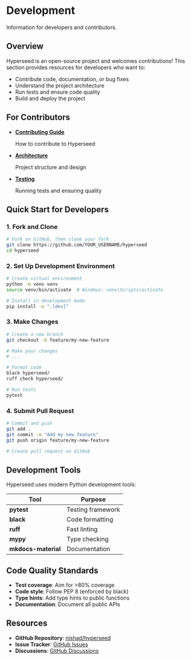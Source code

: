 # Development

Information for developers and contributors.

## Overview

Hyperseed is an open-source project and welcomes contributions! This section provides resources for developers who want to:

- Contribute code, documentation, or bug fixes
- Understand the project architecture
- Run tests and ensure code quality
- Build and deploy the project

## For Contributors

<div class="grid cards" markdown>

-   **[Contributing Guide](contributing.md)**

    How to contribute to Hyperseed

-   **[Architecture](architecture.md)**

    Project structure and design

-   **[Testing](testing.md)**

    Running tests and ensuring quality

</div>

## Quick Start for Developers

### 1. Fork and Clone

```bash
# Fork on GitHub, then clone your fork
git clone https://github.com/YOUR_USERNAME/hyperseed
cd hyperseed
```

### 2. Set Up Development Environment

```bash
# Create virtual environment
python -m venv venv
source venv/bin/activate  # Windows: venv\Scripts\activate

# Install in development mode
pip install -e ".[dev]"
```

### 3. Make Changes

```bash
# Create a new branch
git checkout -b feature/my-new-feature

# Make your changes
# ...

# Format code
black hyperseed/
ruff check hyperseed/

# Run tests
pytest
```

### 4. Submit Pull Request

```bash
# Commit and push
git add .
git commit -m "Add my new feature"
git push origin feature/my-new-feature

# Create pull request on GitHub
```

## Development Tools

Hyperseed uses modern Python development tools:

| Tool | Purpose |
|------|---------|
| **pytest** | Testing framework |
| **black** | Code formatting |
| **ruff** | Fast linting |
| **mypy** | Type checking |
| **mkdocs-material** | Documentation |

## Code Quality Standards

- **Test coverage**: Aim for >80% coverage
- **Code style**: Follow PEP 8 (enforced by black)
- **Type hints**: Add type hints to public functions
- **Documentation**: Document all public APIs

## Resources

- **GitHub Repository**: [nishad/hyperseed](https://github.com/nishad/hyperseed)
- **Issue Tracker**: [GitHub Issues](https://github.com/nishad/hyperseed/issues)
- **Discussions**: [GitHub Discussions](https://github.com/nishad/hyperseed/discussions)
